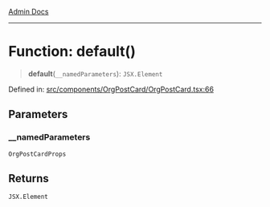 [Admin Docs](/)

***

# Function: default()

> **default**(`__namedParameters`): `JSX.Element`

Defined in: [src/components/OrgPostCard/OrgPostCard.tsx:66](https://github.com/PalisadoesFoundation/talawa-admin/blob/main/src/components/OrgPostCard/OrgPostCard.tsx#L66)

## Parameters

### \_\_namedParameters

`OrgPostCardProps`

## Returns

`JSX.Element`
